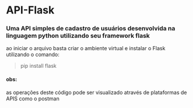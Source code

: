 # API-Flask
### Uma API simples de cadastro de usuários desenvolvida na linguagem python utilizando seu framework flask

ao iniciar o arquivo basta criar o ambiente virtual e instalar o Flask utilizando o comando:

 <blockquote>pip install flask</blockquote>

#### obs:

as operações deste código pode ser visualizado através de  plataformas de APIS como o postman
